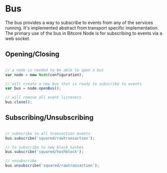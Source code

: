 # Bus
The bus provides a way to subscribe to events from any of the services running. It's implemented abstract from transport specific implementation. The primary use of the bus in Bitcore Node is for subscribing to events via a web socket.

## Opening/Closing

```javascript

// a node is needed to be able to open a bus
var node = new Node(configuration);

// will create a new bus that is ready to subscribe to events
var bus = node.openBus();

// will remove all event listeners
bus.close();
```

## Subscribing/Unsubscribing

```javascript

// subscribe to all transaction events
bus.subscribe('squared/rawtransaction');

// to subscribe to new block hashes
bus.subscribe('squared/hashblock');

// unsubscribe
bus.unsubscribe('squared/rawtransaction');
```
